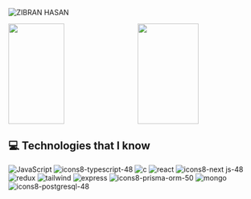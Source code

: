 
![ZIBRAN HASAN](https://github.com/user-attachments/assets/628889ae-768f-4ce9-9b67-fd8065ae3255)

<!--ststes-->
<p align="center">
<!--   <img width="100%" src="https://github-readme-streak-stats.herokuapp.com?user=zibranhasan&theme=react&hide_border=true&background=0D1117&stroke=0D1117&fire=FF1CF7&sideLabels=00F0FF&currStreakNum=FF1CF7&ring=FF1CF7&currStreakLabel=FF1CF7&sideNums=00F0FF" /> -->
</p>


<div style="display: flex; justify-content: space-between;">
  <!-- GitHub Stats -->
<!--   <img width="47%" height="200px" src="https://github-readme-stats.vercel.app/api?username=zibranhasan&hide=contribs,prs&theme=radical" /> -->
 <img width="47%"  height="200px" src="https://github-readme-streak-stats.herokuapp.com?user=zibranhasan&theme=react&hide_border=true&background=0D1117&stroke=0D1117&fire=FF1CF7&sideLabels=00F0FF&currStreakNum=FF1CF7&ring=FF1CF7&currStreakLabel=FF1CF7&sideNums=00F0FF" />
  <!-- Most Used Languages -->
  <img width="49%" height="200px" src="https://github-readme-stats.vercel.app/api/top-langs/?username=zibranhasan&layout=compact" />
</div>



 ## :computer: Technologies that I know
![JavaScript](https://github.com/user-attachments/assets/74f25fb7-45ba-4a3e-a84f-e5ec236a9f0e)
![icons8-typescript-48](https://github.com/user-attachments/assets/a634ae58-327f-4acd-a462-3dd8d7c2b7c0)
![c](https://github.com/user-attachments/assets/07ba9ea2-b317-47f9-af60-d27c084d62b3)
![react](https://github.com/user-attachments/assets/a446b6d3-7f7b-42f0-b6bf-fdcef2f30e93)
![icons8-next js-48](https://github.com/user-attachments/assets/b5609a01-6a25-4234-8839-385deb28f949)
![redux](https://github.com/user-attachments/assets/7383f0fb-2744-4c50-bf2a-f2dbd51bd382)
![tailwind](https://github.com/user-attachments/assets/31042684-32ab-4e5b-ab33-48fa0e35f92f)
![express](https://github.com/user-attachments/assets/cd5affc8-a52e-4f0c-9dee-cb21129d7c57)
![icons8-prisma-orm-50](https://github.com/user-attachments/assets/314ce0ed-9987-40e0-b34b-6d134c69d8e6)
![mongo](https://github.com/user-attachments/assets/f9cb272e-ad36-4d7c-9d27-480fe8459993)
![icons8-postgresql-48](https://github.com/user-attachments/assets/884543ca-490f-456a-94fe-6b42da31ef54)















 
<!--
**zibranha![1174949_js_react js_logo_react_react native_icon](https://github.com/user-attachments/assets/a1e1ea0e-38eb-441f-a057-bf23aeb6ff31)
san![Uploading 1174949_js_react js_logo_react_react native_icon.svg…]()
/zibranhasan** is a ✨ _special_ ✨ repository because its `README.md` (this file) appears on your GitHub profile.

Here are some ideas to get you started:

- 🔭 I’m currently working on ...
- 🌱 I’m currently learning ...
- 👯 I’m looking to collaborate on ...
- 🤔 I’m looking for help with ...
- 💬 Ask me about ...
- 📫 How to reach me: ...
- 😄 Pronouns: ...
- ⚡ Fun fact: ...
-->
